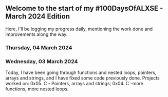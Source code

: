 ## Welcome to the start of my \#100DaysOfALXSE - March 2024 Edition
Here, I'll be logging my progress daily, mentioning the work done and
improvements along the way.

### Thursday, 04 March 2024


### Wednesday, 03 March 2024
Today, I have been going through functions and nested loops, pointers,\
arrays and strings, and I have fixed some code previously done.
Projects worked on: 0x05. C - Pointers, arrays and strings; 0x04. C -more \
functions, more nested loops.

